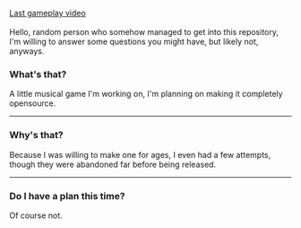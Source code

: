 <a href="https://www.youtube.com/watch?v=4LTr5EC6CqQ">Last gameplay video</a>
<br><br>
Hello, random person who somehow managed to get into this repository, I'm willing to answer some questions you might have, but likely not, anyways.

### What's that?
A little musical game I'm working on, I'm planning on making it completely opensource.

<hr>

### Why's that?
Because I was willing to make one for ages, I even had a few attempts, though they were abandoned far before being released.

<hr>

### Do I have a plan this time?
Of course not.
